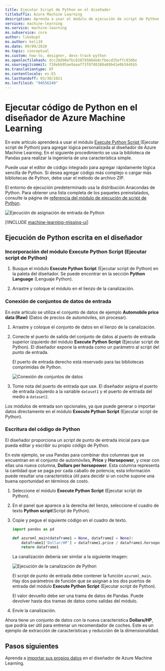 ```yaml
---
title: Ejecutar Script de Python en el diseñador
titleSuffix: Azure Machine Learning
description: Aprenda a usar el módulo de ejecución de script de Python en el diseñador de Azure Machine Learning para ejecutar operaciones personalizadas escritas en Python.
services: machine-learning
ms.service: machine-learning
ms.subservice: core
author: likebupt
ms.author: keli19
ms.date: 09/09/2020
ms.topic: conceptual
ms.custom: how-to, designer, devx-track-python
ms.openlocfilehash: dcc28d98efbc82079586de8cfbecd35effc93d6e
ms.sourcegitcommit: f28ebb95ae9aaaff3f87d8388a09b41e0b3445b5
ms.translationtype: HT
ms.contentlocale: es-ES
ms.lasthandoff: 03/30/2021
ms.locfileid: "94556240"
---
```

# <a name="run-python-code-in-azure-machine-learning-designer"></a>Ejecutar código de Python en el diseñador de Azure Machine Learning

En este artículo aprenderá a usar el módulo [Execute Python Script ](algorithm-module-reference/execute-python-script.md) (Ejecutar script de Python) para agregar lógica personalizada al diseñador de Azure Machine Learning. En el siguiente procedimiento se usa la biblioteca de Pandas para realizar la ingeniería de una característica simple.

Puede usar el editor de código integrado para agregar rápidamente lógica sencilla de Python. Si desea agregar código más complejo o cargar más bibliotecas de Python, debe usar el método de archivo ZIP.

El entorno de ejecución predeterminado usa la distribución Anacondas de Python. Para obtener una lista completa de los paquetes preinstalados, consulte la página de [referencia del módulo de ejecución de script de Python](algorithm-module-reference/execute-python-script.md).

![Ejecución de asignación de entrada de Python](media/how-to-designer-python/execute-python-map.png)

[!INCLUDE [machine-learning-missing-ui](../../includes/machine-learning-missing-ui.md)]

## <a name="execute-python-written-in-the-designer"></a>Ejecución de Python escrita en el diseñador

### <a name="add-the-execute-python-script-module"></a>Incorporación del módulo Execute Python Script (Ejecutar script de Python)

1. Busque el módulo **Execute Python Script** (Ejecutar script de Python) en la paleta del diseñador. Se puede encontrar en la sección **Python Language** (Lenguaje Python).

1. Arrastre y coloque el módulo en el lienzo de la canalización.

### <a name="connect-input-datasets"></a>Conexión de conjuntos de datos de entrada

En este artículo se utiliza el conjunto de datos de ejemplo **Automobile price data (Raw)** (Datos de precios de automóviles, sin procesar). 

1. Arrastre y coloque el conjunto de datos en el lienzo de la canalización.

1. Conecte el puerto de salida del conjunto de datos al puerto de entrada superior izquierdo del módulo **Execute Python Script** (Ejecutar script de Python). El diseñador expone la entrada como un parámetro al script del punto de entrada.
    
    El puerto de entrada derecho está reservado para las bibliotecas comprimidas de Python.

    ![Conexión de conjuntos de datos](media/how-to-designer-python/connect-dataset.png)
        

1. Tome nota del puerto de entrada que use. El diseñador asigna el puerto de entrada izquierdo a la variable `dataset1` y el puerto de entrada del medio a `dataset2`. 

Los módulos de entrada son opcionales, ya que puede generar o importar datos directamente en el módulo **Execute Python Script** (Ejecutar script de Python).

### <a name="write-your-python-code"></a>Escritura del código de Python

El diseñador proporciona un script de punto de entrada inicial para que pueda editar y escribir su propio código de Python. 

En este ejemplo, se usa Pandas para combinar dos columnas que se encuentran en el conjunto de automóviles, **Price** y **Horsepower**, y crear con ellas una nueva columna, **Dollars per horsepower**. Esta columna representa la cantidad que se paga por cada caballo de potencia; esta información puede resultar una característica útil para decidir si un coche supone una buena oportunidad en términos de costo. 

1. Seleccione el módulo **Execute Python Script** (Ejecutar script de Python).

1. En el panel que aparece a la derecha del lienzo, seleccione el cuadro de texto **Python script**(Script de Python).

1. Copie y pegue el siguiente código en el cuadro de texto.

    ```python
    import pandas as pd
    
    def azureml_main(dataframe1 = None, dataframe2 = None):
        dataframe1['Dollar/HP'] = dataframe1.price / dataframe1.horsepower
        return dataframe1
    ```
    La canalización debería ser similar a la siguiente imagen:
    
    ![Ejecución de la canalización de Python](media/how-to-designer-python/execute-python-pipeline.png)

    El script de punto de entrada debe contener la función `azureml_main`. Hay dos parámetros de función que se asignan a los dos puertos de entrada del módulo **Execute Python Script** (Ejecutar script de Python).

    El valor devuelto debe ser una trama de datos de Pandas. Puede devolver hasta dos tramas de datos como salidas del módulo.
    
1. Envíe la canalización.

Ahora tiene un conjunto de datos con la nueva característica **Dollars/HP**, que podría ser útil para entrenar un recomendador de coches. Este es un ejemplo de extracción de características y reducción de la dimensionalidad. 

## <a name="next-steps"></a>Pasos siguientes

Aprenda a [importar sus propios datos](how-to-designer-import-data.md) en el diseñador de Azure Machine Learning.
